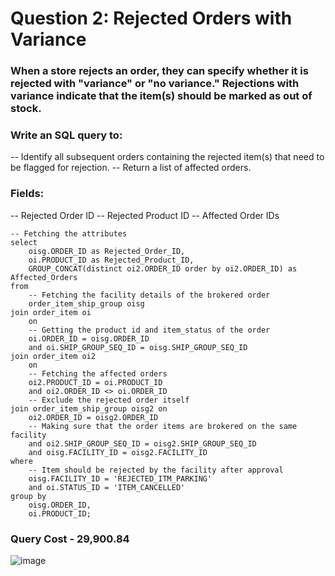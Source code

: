 # Question 2: Rejected Orders with Variance
### When a store rejects an order, they can specify whether it is rejected with "variance" or "no variance." Rejections with variance indicate that the item(s) should be marked as out of stock.
### Write an SQL query to:
-- Identify all subsequent orders containing the rejected item(s) that need to be flagged for rejection.
-- Return a list of affected orders.

### Fields:
-- Rejected Order ID
-- Rejected Product ID
-- Affected Order IDs

```
-- Fetching the attributes
select
	oisg.ORDER_ID as Rejected_Order_ID,
	oi.PRODUCT_ID as Rejected_Product_ID,
	GROUP_CONCAT(distinct oi2.ORDER_ID order by oi2.ORDER_ID) as Affected_Orders
from
	-- Fetching the facility details of the brokered order
	order_item_ship_group oisg
join order_item oi 
    on
	-- Getting the product id and item_status of the order
	oi.ORDER_ID = oisg.ORDER_ID
	and oi.SHIP_GROUP_SEQ_ID = oisg.SHIP_GROUP_SEQ_ID
join order_item oi2 
    on
	-- Fetching the affected orders
	oi2.PRODUCT_ID = oi.PRODUCT_ID
	and oi2.ORDER_ID <> oi.ORDER_ID
	-- Exclude the rejected order itself
join order_item_ship_group oisg2 on
	oi2.ORDER_ID = oisg2.ORDER_ID
	-- Making sure that the order items are brokered on the same facility
	and oi2.SHIP_GROUP_SEQ_ID = oisg2.SHIP_GROUP_SEQ_ID
	and oisg.FACILITY_ID = oisg2.FACILITY_ID
where
	-- Item should be rejected by the facility after approval
	oisg.FACILITY_ID = 'REJECTED_ITM_PARKING'
	and oi.STATUS_ID = 'ITEM_CANCELLED'
group by
	oisg.ORDER_ID,
	oi.PRODUCT_ID;
```

### Query Cost - 29,900.84

![image](https://github.com/user-attachments/assets/d75b18bc-2e32-40cb-8153-b9d3d150d43a)
